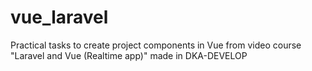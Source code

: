 # vue_laravel
Practical tasks to create project components in Vue from video course "Laravel and Vue (Realtime app)" made in DKA-DEVELOP
